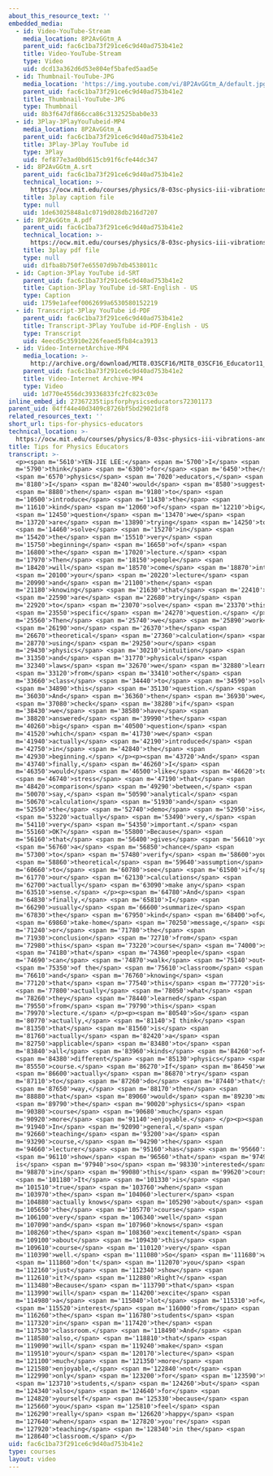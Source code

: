 ```yaml
---
about_this_resource_text: ''
embedded_media:
  - id: Video-YouTube-Stream
    media_location: 8P2AvGGtm_A
    parent_uid: fac6c1ba73f291ce6c9d40ad753b41e2
    title: Video-YouTube-Stream
    type: Video
    uid: dcd13a362d6d53e804ef5bafed5aad5e
  - id: Thumbnail-YouTube-JPG
    media_location: 'https://img.youtube.com/vi/8P2AvGGtm_A/default.jpg'
    parent_uid: fac6c1ba73f291ce6c9d40ad753b41e2
    title: Thumbnail-YouTube-JPG
    type: Thumbnail
    uid: 8b3f647df866cca86c3132525bab0e33
  - id: 3Play-3PlayYouTubeid-MP4
    media_location: 8P2AvGGtm_A
    parent_uid: fac6c1ba73f291ce6c9d40ad753b41e2
    title: 3Play-3Play YouTube id
    type: 3Play
    uid: fef877e3ad0bd615cb91f6cfe44dc347
  - id: 8P2AvGGtm_A.srt
    parent_uid: fac6c1ba73f291ce6c9d40ad753b41e2
    technical_location: >-
      https://ocw.mit.edu/courses/physics/8-03sc-physics-iii-vibrations-and-waves-fall-2016/instructor-insights/tips-for-physics-educators/8P2AvGGtm_A.srt
    title: 3play caption file
    type: null
    uid: 1de63025848a1c0719d028db216d7207
  - id: 8P2AvGGtm_A.pdf
    parent_uid: fac6c1ba73f291ce6c9d40ad753b41e2
    technical_location: >-
      https://ocw.mit.edu/courses/physics/8-03sc-physics-iii-vibrations-and-waves-fall-2016/instructor-insights/tips-for-physics-educators/8P2AvGGtm_A.pdf
    title: 3play pdf file
    type: null
    uid: d1fba8b750f7e65507d9b7db4538011c
  - id: Caption-3Play YouTube id-SRT
    parent_uid: fac6c1ba73f291ce6c9d40ad753b41e2
    title: Caption-3Play YouTube id-SRT-English - US
    type: Caption
    uid: 1759e1afeef0062699a6530580152219
  - id: Transcript-3Play YouTube id-PDF
    parent_uid: fac6c1ba73f291ce6c9d40ad753b41e2
    title: Transcript-3Play YouTube id-PDF-English - US
    type: Transcript
    uid: 4eecd5c35910e226feaed5fb84ca3913
  - id: Video-InternetArchive-MP4
    media_location: >-
      http://archive.org/download/MIT8.03SCF16/MIT8_03SCF16_Educator11_Tips_for_Physics_Educators_300k.mp4
    parent_uid: fac6c1ba73f291ce6c9d40ad753b41e2
    title: Video-Internet Archive-MP4
    type: Video
    uid: 1d770e4556dc39336833fc2fc823c03e
inline_embed_id: 27367235tipsforphysicseducators72301173
parent_uid: 04ff44e40d3409c8726bf5bd29021df8
related_resources_text: ''
short_url: tips-for-physics-educators
technical_location: >-
  https://ocw.mit.edu/courses/physics/8-03sc-physics-iii-vibrations-and-waves-fall-2016/instructor-insights/tips-for-physics-educators
title: Tips for Physics Educators
transcript: >-
  <p><span m='5610'>YEN-JIE LEE:</span> <span m='5700'>I</span> <span
  m='5790'>think</span> <span m='6300'>for</span> <span m='6450'>the</span>
  <span m='6570'>physics</span> <span m='7020'>educators,</span> <span
  m='8180'>I</span> <span m='8240'>would</span> <span m='8580'>suggest</span>
  <span m='8880'>then</span> <span m='9180'>to</span> <span
  m='10500'>introduce</span> <span m='11430'>the</span> <span
  m='11610'>kind</span> <span m='12060'>of</span> <span m='12210'>big</span>
  <span m='12450'>question</span> <span m='13470'>we</span> <span
  m='13720'>are</span> <span m='13890'>trying</span> <span m='14250'>to</span>
  <span m='14460'>solve</span> <span m='15270'>in</span> <span
  m='15420'>the</span> <span m='15510'>very</span> <span
  m='15750'>beginning</span> <span m='16650'>of</span> <span
  m='16800'>the</span> <span m='17020'>lecture.</span> <span
  m='17970'>Then</span> <span m='18150'>people</span> <span
  m='18420'>will</span> <span m='18570'>come</span> <span m='18870'>into</span>
  <span m='20100'>your</span> <span m='20220'>lecture</span> <span
  m='20990'>and</span> <span m='21100'>then</span> <span
  m='21180'>knowing</span> <span m='21630'>that</span> <span m='22410'>we</span>
  <span m='22590'>are</span> <span m='22680'>trying</span> <span
  m='22920'>to</span> <span m='23070'>solve</span> <span m='23370'>this</span>
  <span m='23550'>specific</span> <span m='24270'>question.</span> </p><p><span
  m='25560'>Then</span> <span m='25740'>we</span> <span m='25890'>work</span>
  <span m='26190'>on</span> <span m='26370'>the</span> <span
  m='26670'>theoretical</span> <span m='27360'>calculation</span> <span
  m='28770'>using</span> <span m='29250'>our</span> <span
  m='29430'>physics</span> <span m='30210'>intuition</span> <span
  m='31350'>and</span> <span m='31770'>physical</span> <span
  m='32340'>laws</span> <span m='32670'>we</span> <span m='32880'>learned</span>
  <span m='33120'>from</span> <span m='33410'>other</span> <span
  m='33660'>class</span> <span m='34440'>to</span> <span m='34590'>solve</span>
  <span m='34890'>this</span> <span m='35130'>question.</span> <span
  m='36030'>And</span> <span m='36360'>then</span> <span m='36930'>we</span>
  <span m='37080'>check</span> <span m='38280'>if</span> <span
  m='38430'>we</span> <span m='38580'>have</span> <span
  m='38820'>answered</span> <span m='39990'>the</span> <span
  m='40260'>big</span> <span m='40500'>question</span> <span
  m='41520'>which</span> <span m='41730'>we</span> <span
  m='41940'>actually</span> <span m='42190'>introduced</span> <span
  m='42750'>in</span> <span m='42840'>the</span> <span
  m='42930'>beginning.</span> </p><p><span m='43720'>And</span> <span
  m='43740'>finally,</span> <span m='46260'>I</span> <span
  m='46350'>would</span> <span m='46500'>like</span> <span m='46620'>to</span>
  <span m='46740'>stress</span> <span m='47190'>that</span> <span
  m='48420'>comparison</span> <span m='49290'>between,</span> <span
  m='50070'>say,</span> <span m='50590'>analytical</span> <span
  m='50670'>calculation</span> <span m='51930'>and</span> <span
  m='52550'>the</span> <span m='52740'>demo</span> <span m='52950'>is</span>
  <span m='53220'>actually</span> <span m='53490'>very,</span> <span
  m='54110'>very</span> <span m='54350'>important.</span> <span
  m='55160'>OK?</span> <span m='55800'>Because</span> <span
  m='56160'>that</span> <span m='56400'>gives</span> <span m='56610'>you</span>
  <span m='56760'>a</span> <span m='56850'>chance</span> <span
  m='57300'>to</span> <span m='57480'>verify</span> <span m='58600'>your</span>
  <span m='58860'>theoretical</span> <span m='59640'>assumption</span> <span
  m='60660'>to</span> <span m='60780'>see</span> <span m='61500'>if</span> <span
  m='61770'>our</span> <span m='62130'>calculations</span> <span
  m='62700'>actually</span> <span m='63090'>make any</span> <span
  m='63510'>sense.</span> </p><p><span m='64780'>And</span> <span
  m='64830'>finally,</span> <span m='65810'>I</span> <span
  m='66290'>usually</span> <span m='66600'>summarize</span> <span
  m='67830'>the</span> <span m='67950'>kind</span> <span m='68400'>of</span>
  <span m='69860'>take-home</span> <span m='70250'>message,</span> <span
  m='71240'>or</span> <span m='71780'>the</span> <span
  m='71930'>conclusion</span> <span m='72710'>from</span> <span
  m='72980'>this</span> <span m='73220'>course</span> <span m='74000'>so</span>
  <span m='74180'>that</span> <span m='74360'>people</span> <span
  m='74690'>can</span> <span m='74870'>walk</span> <span m='75140'>out</span>
  <span m='75350'>of the</span> <span m='75610'>classroom</span> <span
  m='76610'>and</span> <span m='76760'>knowing</span> <span
  m='77120'>that</span> <span m='77540'>this</span> <span m='77720'>is</span>
  <span m='77800'>actually</span> <span m='78050'>what</span> <span
  m='78260'>they</span> <span m='78440'>learned</span> <span
  m='79550'>from</span> <span m='79790'>this</span> <span
  m='79970'>lecture.</span> </p><p><span m='80540'>So</span> <span
  m='80770'>actually,</span> <span m='81140'>I think</span> <span
  m='81350'>that</span> <span m='81560'>is</span> <span
  m='81760'>actually</span> <span m='82420'>a</span> <span
  m='82750'>applicable</span> <span m='83480'>to</span> <span
  m='83840'>all</span> <span m='83960'>kinds</span> <span m='84260'>of</span>
  <span m='84380'>different</span> <span m='85130'>physics</span> <span
  m='85550'>course.</span> <span m='86270'>If</span> <span m='86450'>we</span>
  <span m='86600'>actually</span> <span m='86870'>try</span> <span
  m='87110'>to</span> <span m='87260'>do</span> <span m='87440'>that</span>
  <span m='87650'>way,</span> <span m='88170'>then</span> <span
  m='88880'>that</span> <span m='89060'>would</span> <span m='89230'>make</span>
  <span m='89790'>the</span> <span m='90020'>physics</span> <span
  m='90380'>course</span> <span m='90680'>much</span> <span
  m='90920'>more</span> <span m='91140'>enjoyable.</span> </p><p><span
  m='91940'>In</span> <span m='92090'>general,</span> <span
  m='92660'>teaching</span> <span m='93200'>a</span> <span
  m='93290'>course,</span> <span m='94290'>the</span> <span
  m='94660'>lecturer</span> <span m='95160'>has</span> <span m='95660'>to</span>
  <span m='96110'>show</span> <span m='96560'>that</span> <span m='97490'>he
  is</span> <span m='97940'>so</span> <span m='98330'>interested</span> <span
  m='98870'>in</span> <span m='99080'>this</span> <span m='99620'>course.</span>
  <span m='101180'>It</span> <span m='101330'>is</span> <span
  m='101510'>true</span> <span m='103760'>when</span> <span
  m='103970'>the</span> <span m='104060'>lecturer</span> <span
  m='104880'>actually knows</span> <span m='105290'>about</span> <span
  m='105650'>the</span> <span m='105770'>course</span> <span
  m='106100'>very</span> <span m='106340'>well</span> <span
  m='107090'>and</span> <span m='107960'>knows</span> <span
  m='108260'>the</span> <span m='108360'>excitement</span> <span
  m='109100'>about</span> <span m='109430'>this</span> <span
  m='109610'>course</span> <span m='110120'>very</span> <span
  m='110390'>well.</span> <span m='111080'>So</span> <span m='111680'>why</span>
  <span m='111860'>don't</span> <span m='112070'>you</span> <span
  m='112160'>just</span> <span m='112340'>show</span> <span
  m='112610'>it?</span> <span m='112880'>Right?</span> <span
  m='113480'>Because</span> <span m='113790'>that</span> <span
  m='113990'>will</span> <span m='114200'>excite</span> <span
  m='114980'>a</span> <span m='115040'>lot</span> <span m='115310'>of</span>
  <span m='115520'>interest</span> <span m='116000'>from</span> <span
  m='116260'>the</span> <span m='116780'>students</span> <span
  m='117320'>in</span> <span m='117420'>the</span> <span
  m='117530'>classroom.</span> <span m='118490'>And</span> <span
  m='118580'>also,</span> <span m='118810'>that</span> <span
  m='119090'>will</span> <span m='119240'>make</span> <span
  m='119510'>your</span> <span m='120170'>lecture</span> <span
  m='121100'>much</span> <span m='121350'>more</span> <span
  m='121580'>enjoyable,</span> <span m='122840'>not</span> <span
  m='122990'>only</span> <span m='123200'>for</span> <span m='123590'>the</span>
  <span m='123710'>students,</span> <span m='124260'>but</span> <span
  m='124340'>also</span> <span m='124640'>for</span> <span
  m='124820'>yourself</span> <span m='125330'>because</span> <span
  m='125660'>you</span> <span m='125810'>feel</span> <span
  m='126290'>really</span> <span m='126620'>happy</span> <span
  m='127640'>when</span> <span m='127820'>you're</span> <span
  m='127920'>teaching</span> <span m='128340'>in the</span> <span
  m='128640'>classroom.</span> </p>
uid: fac6c1ba73f291ce6c9d40ad753b41e2
type: courses
layout: video
---
```

